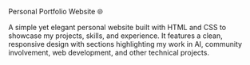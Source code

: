 Personal Portfolio Website 🌐

A simple yet elegant personal website built with HTML and CSS to showcase my projects, skills, and experience. It features a clean, responsive design with sections highlighting my work in AI, community involvement, web development, and other technical projects.
